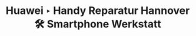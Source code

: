 ---
title: Huawei ‣ Handy Reparatur Hannover 🛠️ Smartphone Werkstatt
description: 
heading: Huawei Smartphones
name: Huawei
---